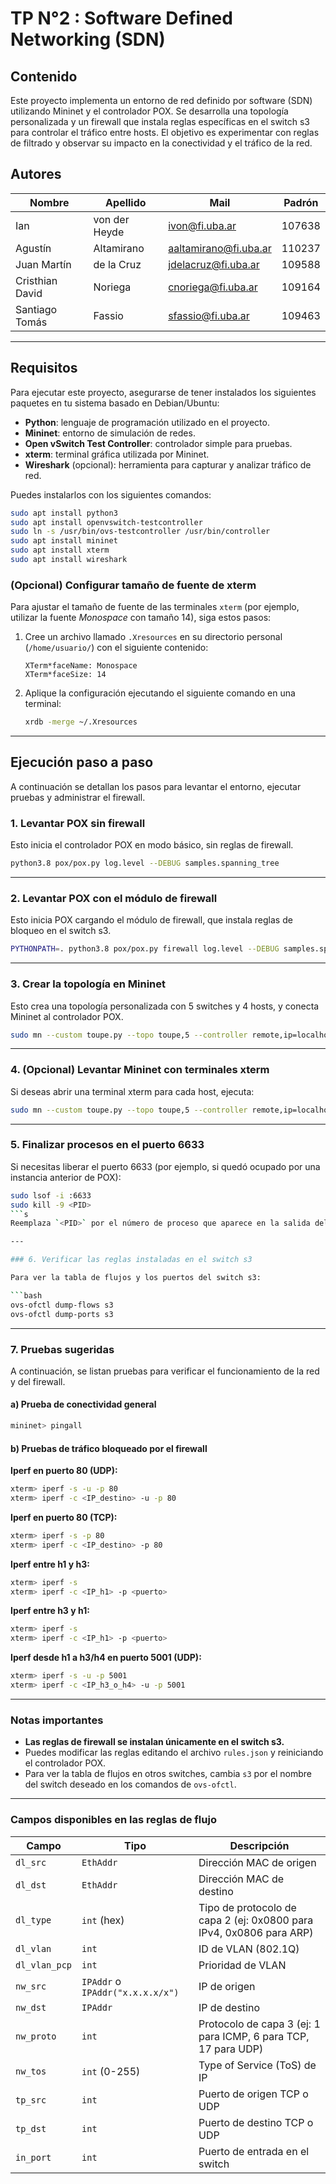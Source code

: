 # TP N°2 : Software Defined Networking (SDN)

## Contenido

Este proyecto implementa un entorno de red definido por software (SDN) utilizando Mininet y el controlador POX. Se desarrolla una topología personalizada y un firewall que instala reglas específicas en el switch s3 para controlar el tráfico entre hosts. El objetivo es experimentar con reglas de filtrado y observar su impacto en la conectividad y el tráfico de la red.

## Autores

| Nombre          | Apellido      | Mail                  | Padrón |
| --------------- | ------------- | --------------------- | ------ |
| Ian             | von der Heyde | ivon@fi.uba.ar        | 107638 |
| Agustín         | Altamirano    | aaltamirano@fi.uba.ar | 110237 |
| Juan Martín     | de la Cruz    | jdelacruz@fi.uba.ar   | 109588 |
| Cristhian David | Noriega       | cnoriega@fi.uba.ar    | 109164 |
| Santiago Tomás  | Fassio        | sfassio@fi.uba.ar     | 109463 |

---

## Requisitos

Para ejecutar este proyecto, asegurarse de tener instalados los siguientes paquetes en tu sistema basado en Debian/Ubuntu:

- **Python**: lenguaje de programación utilizado en el proyecto.
- **Mininet**: entorno de simulación de redes.
- **Open vSwitch Test Controller**: controlador simple para pruebas.
- **xterm**: terminal gráfica utilizada por Mininet.
-  **Wireshark** (opcional): herramienta para capturar y analizar tráfico de red.

Puedes instalarlos con los siguientes comandos:

```bash
sudo apt install python3
sudo apt install openvswitch-testcontroller
sudo ln -s /usr/bin/ovs-testcontroller /usr/bin/controller
sudo apt install mininet
sudo apt install xterm  
sudo apt install wireshark
```

### (Opcional) Configurar tamaño de fuente de xterm

Para ajustar el tamaño de fuente de las terminales `xterm` (por ejemplo, utilizar la fuente *Monospace* con tamaño 14), siga estos pasos:

1. Cree un archivo llamado `.Xresources` en su directorio personal (`/home/usuario/`) con el siguiente contenido:

    ```
    XTerm*faceName: Monospace
    XTerm*faceSize: 14
    ```

2. Aplique la configuración ejecutando el siguiente comando en una terminal:

    ```bash
    xrdb -merge ~/.Xresources
    ```

---

## Ejecución paso a paso

A continuación se detallan los pasos para levantar el entorno, ejecutar pruebas y administrar el firewall.

### 1. Levantar POX sin firewall

Esto inicia el controlador POX en modo básico, sin reglas de firewall.

```bash
python3.8 pox/pox.py log.level --DEBUG samples.spanning_tree
```

---

### 2. Levantar POX con el módulo de firewall

Esto inicia POX cargando el módulo de firewall, que instala reglas de bloqueo en el switch s3.

```bash
PYTHONPATH=. python3.8 pox/pox.py firewall log.level --DEBUG samples.spanning_tree
```

---

### 3. Crear la topología en Mininet

Esto crea una topología personalizada con 5 switches y 4 hosts, y conecta Mininet al controlador POX.

```bash
sudo mn --custom toupe.py --topo toupe,5 --controller remote,ip=localhost,port=6633
```

---

### 4. (Opcional) Levantar Mininet con terminales xterm

Si deseas abrir una terminal xterm para cada host, ejecuta:

```bash
sudo mn --custom toupe.py --topo toupe,5 --controller remote,ip=localhost,port=6633 --xterms
```

---

### 5. Finalizar procesos en el puerto 6633

Si necesitas liberar el puerto 6633 (por ejemplo, si quedó ocupado por una instancia anterior de POX):

```bash
sudo lsof -i :6633
sudo kill -9 <PID>
```s
Reemplaza `<PID>` por el número de proceso que aparece en la salida del primer comando.

---

### 6. Verificar las reglas instaladas en el switch s3

Para ver la tabla de flujos y los puertos del switch s3:

```bash
ovs-ofctl dump-flows s3
ovs-ofctl dump-ports s3
```

---

### 7. Pruebas sugeridas

A continuación, se listan pruebas para verificar el funcionamiento de la red y del firewall.

#### a) Prueba de conectividad general

```bash
mininet> pingall
```

#### b) Pruebas de tráfico bloqueado por el firewall

**Iperf en puerto 80 (UDP):**
```bash
xterm> iperf -s -u -p 80
xterm> iperf -c <IP_destino> -u -p 80
```

**Iperf en puerto 80 (TCP):**
```bash
xterm> iperf -s -p 80
xterm> iperf -c <IP_destino> -p 80
```

**Iperf entre h1 y h3:**
```bash
xterm> iperf -s
xterm> iperf -c <IP_h1> -p <puerto>
```

**Iperf entre h3 y h1:**
```bash
xterm> iperf -s
xterm> iperf -c <IP_h1> -p <puerto>
```

**Iperf desde h1 a h3/h4 en puerto 5001 (UDP):**
```bash
xterm> iperf -s -u -p 5001
xterm> iperf -c <IP_h3_o_h4> -u -p 5001
```

---

### Notas importantes

- **Las reglas de firewall se instalan únicamente en el switch s3.**
- Puedes modificar las reglas editando el archivo `rules.json` y reiniciando el controlador POX.
- Para ver la tabla de flujos en otros switches, cambia `s3` por el nombre del switch deseado en los comandos de `ovs-ofctl`.

---

### Campos disponibles en las reglas de flujo

| Campo         | Tipo                             | Descripción                                                         |
| ------------- | -------------------------------- | ------------------------------------------------------------------- |
| `dl_src`      | `EthAddr`                        | Dirección MAC de origen                                             |
| `dl_dst`      | `EthAddr`                        | Dirección MAC de destino                                            |
| `dl_type`     | `int` (hex)                      | Tipo de protocolo de capa 2 (ej: 0x0800 para IPv4, 0x0806 para ARP) |
| `dl_vlan`     | `int`                            | ID de VLAN (802.1Q)                                                 |
| `dl_vlan_pcp` | `int`                            | Prioridad de VLAN                                                   |
| `nw_src`      | `IPAddr` o `IPAddr("x.x.x.x/x")` | IP de origen                                                        |
| `nw_dst`      | `IPAddr`                         | IP de destino                                                       |
| `nw_proto`    | `int`                            | Protocolo de capa 3 (ej: 1 para ICMP, 6 para TCP, 17 para UDP)      |
| `nw_tos`      | `int` (0-255)                    | Type of Service (ToS) de IP                                         |
| `tp_src`      | `int`                            | Puerto de origen TCP o UDP                                          |
| `tp_dst`      | `int`                            | Puerto de destino TCP o UDP                                         |
| `in_port`     | `int`                            | Puerto de entrada en el switch                                      |
